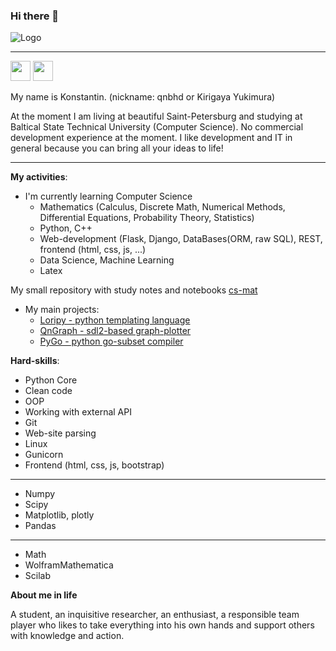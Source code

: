 ### Hi there 👋

![Logo](https://i.postimg.cc/6qdjKrtS/qnbhd-logo.png)

***

<a href="https://t.me/qnbhd"><img height=32 width=32 src="https://telegrapher.ru/images/download/icons/telegram.svg" /></a>
<a href="https://vk.me/qnbhd"><img height=32 width=32 src="https://upload.wikimedia.org/wikipedia/commons/2/21/VK.com-logo.svg"/></a>
<br>

My name is Konstantin. (nickname: qnbhd or Kirigaya Yukimura)

At the moment I am living at beautiful Saint-Petersburg and studying at Baltical State Technical University (Computer Science). 
No commercial development experience at the moment. I like development and IT in general because you can bring all your ideas to life!

***

**My activities**:

+ I'm currently learning Computer Science
  - Mathematics (Calculus, Discrete Math, Numerical Methods, Differential Equations, Probability Theory, Statistics)
  - Python, C++
  - Web-development (Flask, Django, DataBases(ORM, raw SQL), REST, frontend (html, css, js, ...)
  - Data Science, Machine Learning
  - Latex
  
My small repository with study notes and notebooks [cs-mat](https://github.com/qnbhd/cs-mat)
  
+ My main projects: 
  - [Loripy - python templating language](https://github.com/qnbhd/loripy)
  - [QnGraph - sdl2-based graph-plotter](https://github.com/qnbhd/qn-graph)
  - [PyGo - python go-subset compiler](https://github.com/qnbhd/pygo)

**Hard-skills**:

+ Python Core
+ Clean code
+ OOP
+ Working with external API
+ Git
+ Web-site parsing
+ Linux
+ Gunicorn
+ Frontend (html, css, js, bootstrap)

***

+ Numpy
+ Scipy
+ Matplotlib, plotly
+ Pandas

***

+ Math
+ WolframMathematica
+ Scilab

**About me in life**

A student, an inquisitive researcher, an enthusiast, a responsible team player who likes to take everything into his own hands and support others with knowledge and action.
